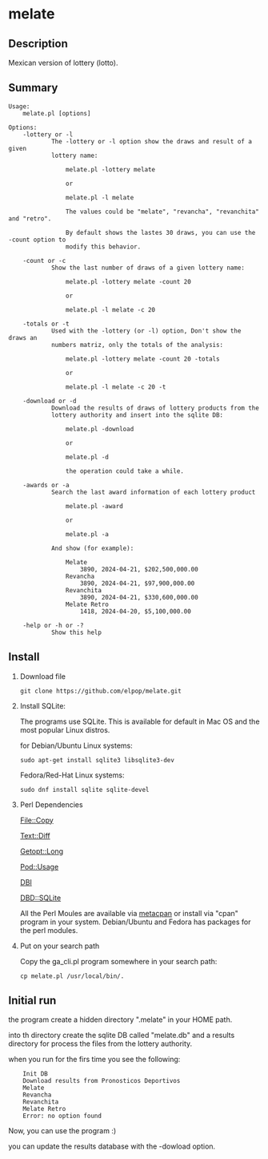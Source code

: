 # melate

## Description

Mexican version of lottery (lotto).

## Summary

```
Usage:
    melate.pl [options]

Options:
    -lottery or -l
            The -lottery or -l option show the draws and result of a given
            lottery name:

                melate.pl -lottery melate

                or

                melate.pl -l melate

                The values could be "melate", "revancha", "revanchita" and "retro".
    
                By default shows the lastes 30 draws, you can use the -count option to
                modify this behavior.

    -count or -c
            Show the last number of draws of a given lottery name:

                melate.pl -lottery melate -count 20

                or

                melate.pl -l melate -c 20

    -totals or -t
            Used with the -lottery (or -l) option, Don't show the draws an
            numbers matriz, only the totals of the analysis:

                melate.pl -lottery melate -count 20 -totals

                or

                melate.pl -l melate -c 20 -t

    -download or -d
            Download the results of draws of lottery products from the
            lottery authority and insert into the sqlite DB:

                melate.pl -download

                or

                melate.pl -d

                the operation could take a while.

    -awards or -a
            Search the last award information of each lottery product

                melate.pl -award

                or

                melate.pl -a

            And show (for example):

                Melate
                    3890, 2024-04-21, $202,500,000.00
                Revancha
                    3890, 2024-04-21, $97,900,000.00
                Revanchita
                    3890, 2024-04-21, $330,600,000.00
                Melate Retro
                    1418, 2024-04-20, $5,100,000.00

    -help or -h or -?
            Show this help
```
## Install

1. Download file
  
    ```
    git clone https://github.com/elpop/melate.git
    ```  

2. Install SQLite:

   The programs use SQLite. This is available for default in Mac OS and the most popular Linux distros.
   
    for Debian/Ubuntu Linux systems:
    
    ```
    sudo apt-get install sqlite3 libsqlite3-dev
    ```
    
    Fedora/Red-Hat Linux systems:
    
    ```
    sudo dnf install sqlite sqlite-devel 
    ```
    
3. Perl Dependencies
    
    [File::Copy](https://metacpan.org/pod/File::Copy)
    
    [Text::Diff](https://metacpan.org/pod/Text::Diff)
    
    [Getopt::Long](https://metacpan.org/pod/Getopt::Long)
    
    [Pod::Usage](https://metacpan.org/pod/Pod::Usage)

    [DBI](https://metacpan.org/pod/DBI)

    [DBD::SQLite](https://metacpan.org/pod/DBD::SQLite)

    All the Perl Moules are available via [metacpan](https://metacpan.org) or install via "cpan" program in your system. Debian/Ubuntu and Fedora has packages for the perl modules.
    
4. Put on your search path
    
    Copy the ga_cli.pl program somewhere in your search path:
    
    ```
    cp melate.pl /usr/local/bin/.
    ```
    
## Initial run

the program create a hidden directory ".melate" in your HOME path.

into th directory create the sqlite DB called "melate.db" and a results directory for process the files from the lottery authority.

when you run for the firs time you see the following:

```
    Init DB
    Download results from Pronosticos Deportivos
    Melate
    Revancha
    Revanchita
    Melate Retro
    Error: no option found
```

     
Now, you can use the program :)

you can update the results database with the -dowload option.


